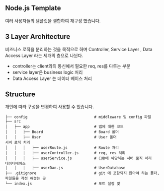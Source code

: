 ## Node.js Template
여러 사용자들의 템플릿을 결합하여 재구성 했습니다.  

## 3 Layer Architecture
비즈니스 로직을 분리하는 것을 목적으로 하며 Controller, Service Layer , Data Access Layer 라는 세개의 층으로 나뉜다.  

- controller는 client와의 통신에서 필요한 req, res를 다루는 부분  
- service layer은 business logic 처리
- Data Access Layer 는 데이터 베이스 처리

## Structure
개인에 따라 구성을 변경하여 사용할 수 있습니다.  

```
├── config                              # middleware 및 config 파일
├── src                     			
│   ├── app              				# 앱에 대한 코드 
│ 	│   ├── Board            			# Board 폴더
│ 	│   ├── User            			# User 폴더
서버 로직 처리
│   │ 	│   ├── userRoute.js 		    # Route 처리
│   │ 	│   ├── userController.js 		# req, res 처리
│   │ 	│   ├── userService.js   		# CUD에 해당하는 서버 로직 처리   
데이터베이스
│   │ 	│   ├── userDao.js          	# UserDatabase
├── .gitignore                     		# git 에 포함되지 않아야 하는 폴더, 파일들을 작성 해놓는 곳
└── index.js                            # 포트 설정 및 
```
